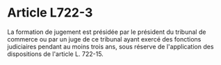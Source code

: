 # Article L722-3

La formation de jugement est présidée par le président du tribunal de commerce ou par un juge de ce tribunal ayant exercé des fonctions judiciaires pendant au moins trois ans, sous réserve de l'application des dispositions de l'article L. 722-15.